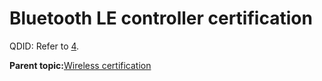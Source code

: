 # Bluetooth LE controller certification

QDID: Refer to [4](references.md#item_bluetooth-qdid).

**Parent topic:**[Wireless certification](../topics/wireless_certification.md)

